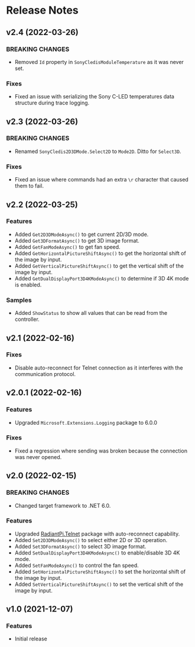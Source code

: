 # Release Notes


## v2.4 (2022-03-26)

### BREAKING CHANGES

* Removed `Id` property in `SonyCledisModuleTemperature` as it was never set.

### Fixes

* Fixed an issue with serializing the Sony C-LED temperatures data structure during trace logging.


## v2.3 (2022-03-26)

### BREAKING CHANGES

* Renamed `SonyCledis2D3DMode.Select2D` to `Mode2D`. Ditto for `Select3D`.

### Fixes

* Fixed an issue where commands had an extra `\r` character that caused them to fail.


## v2.2 (2022-03-25)

### Features

* Added `Get2D3DModeAsync()` to get current 2D/3D mode.
* Added `Get3DFormatAsync()` to get 3D image format.
* Added `GetFanModeAsync()` to get fan speed.
* Added `GetHorizontalPictureShiftAsync()` to get the horizontal shift of the image by input.
* Added `GetVerticalPictureShiftAsync()` to get the vertical shift of the image by input.
* Added `GetDualDisplayPort3D4KModeAsync()` to determine if 3D 4K mode is enabled.

### Samples

* Added `ShowStatus` to show all values that can be read from the controller.


## v2.1 (2022-02-16)

### Fixes

* Disable auto-reconnect for Telnet connection as it interferes with the communication protocol.


## v2.0.1 (2022-02-16)

### Features

* Upgraded `Microsoft.Extensions.Logging` package to 6.0.0

### Fixes

* Fixed a regression where sending was broken because the connection was never opened.


## v2.0 (2022-02-15)

### BREAKING CHANGES

* Changed target framework to .NET 6.0.

### Features

* Upgraded [RadiantPi.Telnet](https://github.com/bjorg/RadiantPi.Telnet) package with auto-reconnect capability.
* Added `Set2D3DModeAsync()` to select either 2D or 3D operation.
* Added `Set3DFormatAsync()` to select 3D image format.
* Added `SetDualDisplayPort3D4KModeAsync()` to enable/disable 3D 4K mode.
* Added `SetFanModeAsync()` to control the fan speed.
* Added `SetHorizontalPictureShiftAsync()` to set the horizontal shift of the image by input.
* Added `SetVerticalPictureShiftAsync()` to set the vertical shift of the image by input.

## v1.0 (2021-12-07)

### Features

* Initial release
